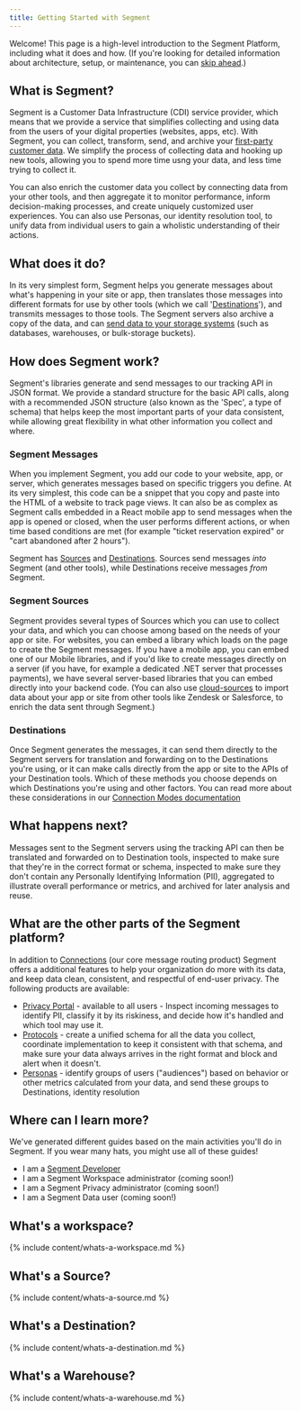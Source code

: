 ```yaml
---
title: Getting Started with Segment
---
```


Welcome! This page is a high-level introduction to the Segment Platform, including what it does and how. (If you're looking for detailed information about architecture, setup, or maintenance, you can [skip ahead](#where-can-i-learn-more).)

## What is Segment?

Segment is a Customer Data Infrastructure (CDI) service provider, which means that we provide a service that simplifies collecting and using data from the users of your digital properties (websites, apps, etc). With Segment, you can collect, transform, send, and archive your [first-party customer data](https://segment.com/books/customer-data/first-party-data/). We simplify the process of collecting data and hooking up new tools, allowing you to spend more time usng your data, and less time trying to collect it.

You can also enrich the customer data you collect by connecting data from your other tools, and then aggregate it to monitor performance, inform decision-making processes, and create uniquely customized user experiences. You can also use Personas, our identity resolution tool, to unify data from individual users to gain a wholistic understanding of their actions.

## What does it do?

In its very simplest form, Segment helps you generate messages about what's happening in your site or app, then translates those messages into different formats for use by other tools (which we call '[Destinations](/docs/connections/destinations)'), and transmits messages to those tools. The Segment servers also archive a copy of the data, and can [send data to your storage systems](/docs/connections/warehouses) (such as databases, warehouses, or bulk-storage buckets).

## How does Segment work?

Segment's libraries generate and send messages to our tracking API in JSON format. We provide a standard structure for the basic API calls, along with a recommended JSON structure (also known as the 'Spec', a type of schema) that helps keep the most important parts of your data consistent, while allowing great flexibility in what other information you collect and where.

### Segment Messages

When you implement Segment, you add our code to your website, app, or server, which generates messages based on specific triggers you define. At its very simplest, this code can be a snippet that you copy and paste into the HTML of a website to track page views. It can also be as complex as Segment calls embedded in a React mobile app to send messages when the app is opened or closed, when the user performs different actions, or when time based conditions are met (for example "ticket reservation expired" or "cart abandoned after 2 hours").

Segment has [Sources](/docs/connections/sources/) and [Destinations](/docs/connections/destinations/). Sources send messages _into_ Segment (and other tools), while Destinations receive messages _from_ Segment.

### Segment Sources

Segment provides several types of Sources which you can use to collect your data, and which you can choose among based on the needs of your app or site. For websites, you can embed a library which loads on the page to create the Segment messages. If you have a mobile app, you can embed one of our Mobile libraries, and if you'd like to create messages directly on a server (if you have, for example a dedicated .NET server that processes payments), we have several server-based libraries that you can embed directly into your backend code. (You can also use [cloud-sources](/docs/connections/sources/what-are-cloud-sources/) to import data about your app or site from other tools like Zendesk or Salesforce, to enrich the data sent through Segment.)

### Destinations
Once Segment generates the messages, it can send them directly to the Segment servers for translation and forwarding on to the Destinations you're using, or it can make calls directly from the app or site to the APIs of your Destination tools. Which of these methods you choose depends on which Destinations you're using and other factors. You can read more about these considerations in our [Connection Modes documentation](/docs/connections/destinations/#connection-modes)


## What happens next?

Messages sent to the Segment servers using the tracking API can then be translated and forwarded on to Destination tools, inspected to make sure that they're in the correct format or schema, inspected to make sure they don't contain any Personally Identifying Information (PII), aggregated to illustrate overall performance or metrics, and archived for later analysis and reuse.


## What are the other parts of the Segment platform?

In addition to [Connections](/docs/connections/) (our core message routing product) Segment offers a additional features to help your organization do more with its data, and keep data clean, consistent, and respectful of end-user privacy. The following products are available:

- [Privacy Portal](/docs/privacy/portal/) - available to all users - Inspect incoming messages to identify PII, classify it by its riskiness, and decide how it's handled and which tool may use it.
- [Protocols](/docs/protocols/) - create a unified schema for all the data you collect, coordinate implementation to keep it consistent with that schema, and make sure your data always arrives in the right format and block and alert when it doesn't.
- [Personas](/docs/personas/) - identify groups of users ("audiences") based on behavior or other metrics calculated from your data, and send these groups to Destinations, identity resolution

<!-- TODO: add these?
- [Transformations]() - correct data formatting issues coming from sources from within the Segment web app.
- [Functions]() - write code to create custom handlers for data coming from sources-->

## Where can I learn more?

We've generated different guides based on the main activities you'll do in Segment. If you wear many hats, you might use all of these guides!

- I am a [Segment Developer](intro-impl/)
- I am a Segment Workspace administrator (coming soon!)
- I am a Segment Privacy administrator (coming soon!)
- I am a Segment Data user (coming soon!)


## What's a workspace?

{% include content/whats-a-workspace.md %}

## What's a Source?

{% include content/whats-a-source.md %}

## What's a Destination?

{% include content/whats-a-destination.md %}

## What's a Warehouse?

{% include content/whats-a-warehouse.md %}
